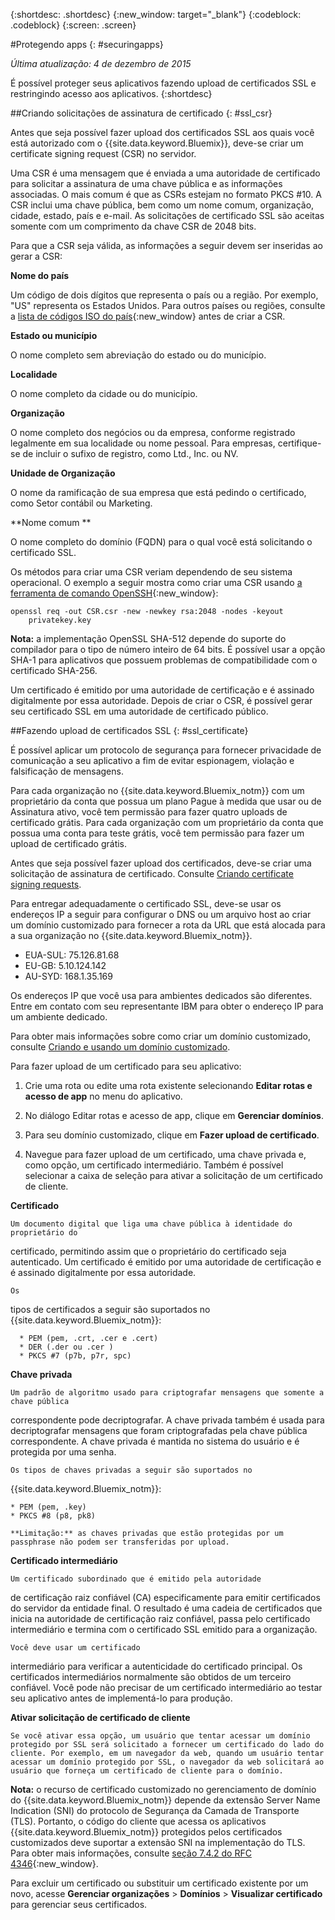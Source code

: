 {:shortdesc: .shortdesc}
{:new_window: target="_blank"}
{:codeblock: .codeblock}
{:screen: .screen}

#Protegendo apps
{: #securingapps}

*Última atualização: 4 de dezembro de 2015*

É possível proteger seus aplicativos fazendo upload de certificados SSL e restringindo acesso aos aplicativos.
{:shortdesc}

##Criando solicitações de assinatura de certificado
{: #ssl_csr}

Antes que seja possível fazer upload dos certificados SSL aos quais você está autorizado com o {{site.data.keyword.Bluemix}}, deve-se criar um certificate signing request (CSR) no servidor.

Uma CSR é uma mensagem que é enviada a uma autoridade de certificado para solicitar
a assinatura de uma chave pública e as informações associadas. O mais comum é que as CSRs estejam no formato PKCS #10. A
CSR inclui uma chave pública, bem como um nome comum, organização, cidade, estado, país e e-mail. As
solicitações de certificado SSL são aceitas somente com um comprimento da chave CSR de 2048 bits.

Para que a CSR seja válida, as informações a seguir devem ser inseridas ao gerar a CSR:

**Nome do país**
  
  Um código de dois dígitos que representa o país ou a região. Por exemplo, "US" representa os Estados Unidos. Para outros
países ou regiões, consulte a [lista de códigos ISO do país](https://www.iso.org/obp/ui/#search){:new_window} antes de criar a CSR.
  
**Estado ou município**

  O nome completo sem abreviação do estado ou do município.

**Localidade**

  O nome completo da cidade ou do município.
  
**Organização**

  O nome completo dos negócios ou da empresa, conforme registrado legalmente em sua localidade ou nome pessoal. Para
empresas, certifique-se de incluir o sufixo de registro, como Ltd., Inc. ou NV.
  
**Unidade de Organização**

  O nome da ramificação de sua empresa que está pedindo o certificado, como Setor contábil ou Marketing.
  
**Nome comum
**

  O nome completo do domínio (FQDN) para o qual você está solicitando o certificado SSL.
  
Os métodos para criar uma CSR veriam dependendo de seu sistema operacional. O exemplo a seguir mostra como criar
uma CSR usando [a ferramenta de comando OpenSSH](http://www.openssl.org/){:new_window}:

```
openssl req -out CSR.csr -new -newkey rsa:2048 -nodes -keyout
    privatekey.key
```

**Nota:** a implementação OpenSSL SHA-512 depende do suporte do compilador para o tipo de número inteiro de 64 bits. É possível usar a opção SHA-1 para aplicativos
que possuem problemas de compatibilidade com o certificado SHA-256.

Um
certificado é emitido por uma autoridade de certificação e é assinado digitalmente por
essa autoridade. Depois de criar o CSR, é possível gerar seu certificado SSL em uma autoridade de certificado público. 

##Fazendo upload de certificados SSL
{: #ssl_certificate}

É possível aplicar um protocolo de segurança para fornecer privacidade de
comunicação a seu aplicativo a fim de evitar espionagem, violação e falsificação de
mensagens.

Para cada organização no {{site.data.keyword.Bluemix_notm}} com
um proprietário da conta que possua um plano Pague à medida que usar ou de Assinatura ativo,
você tem permissão para fazer quatro uploads de certificado grátis. Para cada organização
com um proprietário da conta que possua uma conta para teste grátis, você tem permissão
para fazer um upload de certificado grátis.

Antes que seja possível fazer upload dos certificados, deve-se criar uma
solicitação de assinatura de certificado. Consulte [Criando certificate signing requests](#ssl_csr).

Para entregar adequadamente
o certificado SSL, deve-se usar os endereços IP a seguir para configurar
o DNS ou um arquivo host ao criar um domínio customizado para fornecer a
rota da URL que está alocada para a sua organização no {{site.data.keyword.Bluemix_notm}}.

* EUA-SUL: 75.126.81.68
* EU-GB: 5.10.124.142
* AU-SYD: 168.1.35.169

Os endereços IP que você usa para ambientes dedicados
são diferentes. Entre em contato com seu representante IBM para obter o endereço IP
para um ambiente dedicado.

Para obter mais informações sobre como criar um domínio customizado, consulte [Criando e usando um domínio customizado](updapps.html#domain).

Para fazer upload de um certificado para seu aplicativo:

1. Crie uma rota ou edite uma rota existente selecionando **Editar
rotas e acesso de app** no menu do aplicativo.

2. No diálogo Editar rotas e acesso de app, clique em **Gerenciar domínios**.

3. Para seu domínio customizado, clique em **Fazer upload de
certificado**.

4. Navegue para fazer upload de um certificado, uma chave privada e, como
opção, um certificado intermediário. Também é possível selecionar a caixa de seleção para ativar a solicitação de um certificado de cliente.

  **Certificado**
    
    Um documento digital que liga uma chave pública à identidade do proprietário do
certificado, permitindo assim que o proprietário do certificado seja autenticado. Um
certificado é emitido por uma autoridade de certificação e é assinado digitalmente por
essa autoridade.
    
    Os
tipos de certificados a seguir são suportados no
{{site.data.keyword.Bluemix_notm}}:
    
      * PEM (pem, .crt, .cer e .cert)
	  * DER (.der ou .cer )
      * PKCS #7 (p7b, p7r, spc)
	  
  **Chave privada**
  
    Um padrão de algoritmo usado para criptografar mensagens que somente a chave pública
correspondente pode decriptografar. A chave privada também é usada para decriptografar mensagens que foram criptografadas pela chave pública correspondente. A chave privada é
mantida no sistema do usuário e é protegida por uma senha.
    
    Os tipos de chaves privadas a seguir são suportados no
{{site.data.keyword.Bluemix_notm}}:
    
    * PEM (pem, .key)
    * PKCS #8 (p8, pk8)
    
    **Limitação:** as chaves privadas que estão protegidas por um passphrase não podem ser transferidas por upload.
    
  **Certificado intermediário**
  
    Um certificado subordinado que é emitido pela autoridade
de certificação raiz confiável (CA) especificamente para emitir certificados
do servidor da entidade final. O resultado é uma cadeia de certificados que inicia na
autoridade de certificação raiz confiável, passa pelo certificado intermediário e
termina com o certificado SSL emitido para a organização.
    
    Você deve usar um certificado
intermediário para verificar a autenticidade do certificado principal. Os certificados
intermediários normalmente são obtidos de um terceiro confiável. Você pode não precisar
de um certificado intermediário ao testar seu aplicativo antes de implementá-lo para
produção.
  
  **Ativar solicitação de certificado de cliente**
  
    Se você ativar essa opção, um usuário que tentar acessar um domínio protegido por SSL será solicitado a fornecer um certificado do lado do cliente. Por exemplo, em um navegador da web, quando um usuário tentar acessar um domínio protegido por SSL, o navegador da web solicitará ao usuário que forneça um certificado de cliente para o domínio.
  
  **Nota:** o recurso de certificado customizado no gerenciamento de domínio do {{site.data.keyword.Bluemix_notm}} depende da extensão Server Name Indication (SNI) do protocolo de Segurança da Camada de Transporte (TLS). Portanto, o código do cliente que acessa os
aplicativos {{site.data.keyword.Bluemix_notm}}
protegidos pelos certificados customizados deve suportar a extensão SNI na implementação
do TLS. Para obter mais informações, consulte
[seção
7.4.2 do RFC 4346](http://tools.ietf.org/html/rfc4346#section-7.4.2){:new_window}.

Para excluir um certificado ou substituir um certificado existente por um novo, acesse **Gerenciar organizações** > **Domínios** > **Visualizar certificado** para gerenciar seus certificados.
